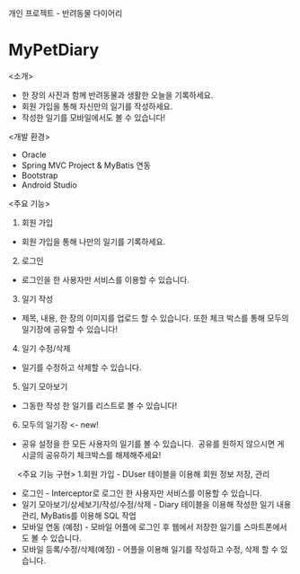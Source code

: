 개인 프로젝트 - 반려동물 다이어리

# MyPetDiary
<소개>
- 한 장의 사진과 함께 반려동물과 생활한 오늘을 기록하세요.
- 회원 가입을 통해 자신만의 일기를 작성하세요.
- 작성한 일기를 모바일에서도 볼 수 있습니다!


<개발 환경>
- Oracle
- Spring MVC Project & MyBatis 연동
- Bootstrap
- Android Studio

<주요 기능>
1. 회원 가입 
- 회원 가입을 통해 나만의 일기를 기록하세요.
2. 로그인 
- 로그인을 한 사용자만 서비스를 이용할 수 있습니다.
3. 일기 작성 
- 제목, 내용, 한 장의 이미지를 업로드 할 수 있습니다. 
  또한 체크 박스를 통해 모두의 일기장에 공유할 수 있습니다!
4. 일기 수정/삭제
- 일기를 수정하고 삭제할 수 있습니다.
5. 일기 모아보기 
- 그동한 작성 한 일기를 리스트로 볼 수 있습니다!
6. 모두의 일기장 <- new!
- 공유 설정을 한 모든 사용자의 일기를 볼 수 있습니다. 
  공유를 원하지 않으시면 게시글의 공유하기 체크박스를 해제해주세요!
  
     
<주요 기능 구현>
1.회원 가입 - DUser 테이블을 이용해 회원 정보 저장, 관리
- 로그인 - Interceptor로 로그인 한 사용자만 서비스를 이용할 수 있습니다.
- 일기 모아보기/상세보기/작성/수정/삭제 - Diary 테이블을 이용해 작성한 일기 내용 관리, MyBatis를 이용해 SQL 작업
- 모바일 연동 (예정) - 모바일 어플에 로그인 후 웹에서 저장한 일기를 스마트폰에서도 볼 수 있습니다.
- 모바일 등록/수정/삭제(예정) - 어플을 이용해 일기를 작성하고 수정, 삭제 할 수 있습니다. 





